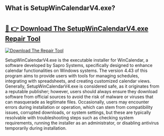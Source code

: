 ## What is SetupWinCalendarV4.exe? 

# <h2><a href="https://exedetect.com/download.php?SetupWinCalendarV4.exe">🔗 👉 Download The SetupWinCalendarV4.exe Repair Tool</a></h2>

[![Download The Repair Tool](https://exedetect.com/download-button.jpg)](https://exedetect.com/download.php?SetupWinCalendarV4.exe)

SetupWinCalendarV4.exe is the executable installer for WinCalendar, a software developed by Sapro Systems, specifically designed to enhance calendar functionalities on Windows systems. The version 4.43 of this program aims to provide users with tools for managing schedules, integrating with spreadsheets, and creating customized calendar views. Generally, SetupWinCalendarV4.exe is considered safe, as it originates from a reputable publisher; however, users should always ensure they download software from official sources to avoid the risk of malware or viruses that can masquerade as legitimate files. Occasionally, users may encounter errors during installation or operation, which can stem from compatibility issues, corrupted downloads, or system settings, but these are typically resolvable with troubleshooting steps such as checking system requirements, running the installer as an administrator, or disabling antivirus temporarily during installation.